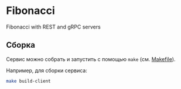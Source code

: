 # Fibonacci
Fibonacci with REST and gRPC servers 

## Сборка
Сервис можно собрать и запустить с помощью `make` (см. [Makefile](Makefile)).

Например, для сборки сервиса:

```bash
make build-client
```
